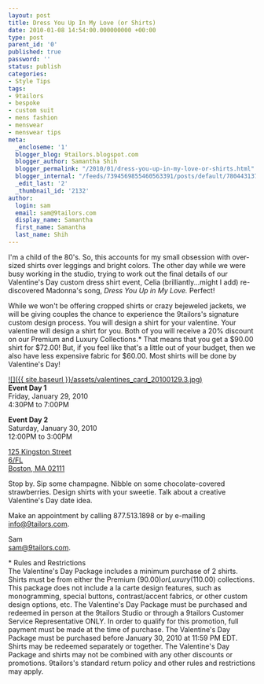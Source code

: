 ```yaml
---
layout: post
title: Dress You Up In My Love (or Shirts)
date: 2010-01-08 14:54:00.000000000 +00:00
type: post
parent_id: '0'
published: true
password: ''
status: publish
categories:
- Style Tips
tags:
- 9tailors
- bespoke
- custom suit
- mens fashion
- menswear
- menswear tips
meta:
  _encloseme: '1'
  blogger_blog: 9tailors.blogspot.com
  blogger_author: Samantha Shih
  blogger_permalink: "/2010/01/dress-you-up-in-my-love-or-shirts.html"
  blogger_internal: "/feeds/7394569855460563391/posts/default/7804431371485980159"
  _edit_last: '2'
  _thumbnail_id: '2132'
author:
  login: sam
  email: sam@9tailors.com
  display_name: Samantha
  first_name: Samantha
  last_name: Shih
---
```

I'm a child of the 80's. So, this accounts for my small obsession with over-sized shirts over leggings and bright colors. The other day while we were busy working in the studio, trying to work out the final details of our Valentine's Day custom dress shirt event, Celia (brilliantly...might I add) re-discovered Madonna's song, _Dress You Up_ _in My Love._ Perfect!

While we won't be offering cropped shirts or crazy bejeweled jackets, we will be giving couples the chance to experience the 9tailors's signature custom design process. You will design a shirt for your valentine. Your valentine will design a shirt for you. Both of you will receive a 20% discount on our Premium and Luxury Collections.* That means that you get a $90.00 shirt for $72.00! But, if you feel like that's a little out of your budget, then we also have less expensive fabric for $60.00. Most shirts will be done by Valentine's Day!

[![]({{ site.baseurl }}/assets/valentines_card_20100129.3.jpg)](http://4.bp.blogspot.com/_RlJ3L7W6dBw/S1crbf8F0HI/AAAAAAAAH_Y/f5eBWQeQa3E/s1600-h/valentines_card_20100129.3.jpg)  
**Event Day 1**  
Friday, January 29, 2010  
4:30PM to 7:00PM

**Event Day 2**  
Saturday, January 30, 2010  
12:00PM to 3:00PM

[125 Kingston Street  
6/FL  
Boston, MA 02111](http://maps.google.com/maps?f=q&source=s_q&hl=en&geocode=&q=125+kingston+street,+boston,+ma&sll=37.0625,-95.677068&sspn=50.424342,88.857422&ie=UTF8&hq=&hnear=125+Kingston+St,+Boston,+Suffolk,+Massachusetts+02111&z=16)

Stop by. Sip some champagne. Nibble on some chocolate-covered strawberries. Design shirts with your sweetie. Talk about a creative Valentine's Day date idea.

Make an appointment by calling 877.513.1898 or by e-mailing [info@9tailors.com](mailto:info@9tailors.com).

Sam  
[sam@9tailors.com](mailto:sam@9tailors.com).

\* Rules and Restrictions  
The Valentine's Day Package includes a minimum purchase of 2 shirts. Shirts must be from either the Premium ($90.00) or Luxury ($110.00) collections. This package does not include a la carte design features, such as monogramming, special buttons, contrast/accent fabrics, or other custom design options, etc. The Valentine's Day Package must be purchased and redeemed in person at the 9tailors Studio or through a 9tailors Customer Service Representative ONLY. In order to qualify for this promotion, full payment must be made at the time of purchase. The Valentine's Day Package must be purchased before January 30, 2010 at 11:59 PM EDT. Shirts may be redeemed separately or together. The Valentine's Day Package and shirts may not be combined with any other discounts or promotions. 9tailors's standard return policy and other rules and restrictions may apply.